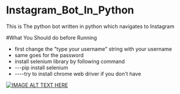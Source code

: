# Instagram_Bot_In_Python
This is The python bot written in python which navigates to Instagram

#What You Should do before Running
* first change the "type your username" string with your username
* same goes for the password
* install selenium library by following command
* ---pip install selenium
* ----try to install chrome web driver if you don't have

[![IMAGE ALT TEXT HERE](https://1.bp.blogspot.com/-AMkobPvZd30/XdVWVaT80CI/AAAAAAAABvY/WmVrR55izNYjcLlgSI4KZ-Z5XOKFXwaDwCLcBGAsYHQ/s1600/Capture.PNG)](https://www.youtube.com/watch?v=eoL4v7Mf5vk)
